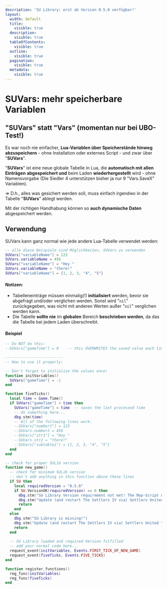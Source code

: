 ```yaml
---
description: 'SU Library: erst ab Version 0.5.0 verfügbar!'
layout:
  width: default
  title:
    visible: true
  description:
    visible: true
  tableOfContents:
    visible: true
  outline:
    visible: true
  pagination:
    visible: true
  metadata:
    visible: true
---
```


# SUVars: mehr speicherbare Variablen

## "SUVars" statt "Vars" (momentan nur bei UBO-Test!)

Es war noch nie einfacher, **Lua-Variablen über Speicherstände hinweg abzuspeichern** - ohne Installation oder externes Script - und zwar über "**SUVars**".

"**SUVars**" ist eine neue globale Tabelle in Lua, die **automatisch mit allen Einträgen** **abgespeichert und** beim Laden **wiederhergestellt** wird - ohne Namensvorgabe (Die Siedler 4 unterstützen bisher ja nur 9 "Vars.SaveX" Variablen).

⇒ D.h., alles was gesichert werden soll, muss einfach irgendwo in der Tabelle "**SUVars**" ablegt werden.&#x20;

Mit der richtigen Handhabung können so **auch dynamische Daten** abgespeichert werden.



## Verwendung

SUVars kann ganz normal wie jede andere Lua-Tabelle verwendet werden:

```lua
-- alle diese Beispiele sind Möglichkeiten, SUVars zu verwenden
SUVars["variableName"] = 123
SUVars.variableName = 456
SUVars["variableName"] = "Hey "
SUVars.variableName = "there!"
SUVars["variableName"] = {1, 2, 3, "4", "5"}
```

#### Notizen:

* Tabelleneinträge müssen einmalig(!) **initialisiert** werden, bevor sie abgefragt und/oder verglichen werden. Sonst wird "`nil`" zurückgegeben, was nicht mit anderen Werten außer "`nil`" verglichen werden kann.
* Die Tabelle **sollte nie** im **globalen** Bereich **beschrieben werden**, da das die Tabelle bei jedem Laden überschreibt.

#### Beispiel

```lua
-- Do NOT do this:
--SUVars["gameTime"] = 0    -- this OVERWRITES the saved value each time you load it!

--------------------------
-- How to use it properly:

-- Don't forget to initialize the values once!
function initVariables()
  SUVars["gameTime"] = -1
end

function fiveTicks()
  local time = Game.Time()
  if SUVars["gameTime"] < time then
    SUVars["gameTime"] = time  -- saves the last processed time
    -- do something here...
    dbg.stm(time)
    -- All of the following lines work:
    --SUVars["number1"] = 123
    --SUVars.number2 = 456
    --SUVars["str1"] = "Hey "
    --SUVars.str2 = "there!"
    --SUVars["subtable1"] = {1, 2, 3, "4", "5"}
  end
end

-- check for proper SULib version
function new_game()
  -- check for minimum SULib version
  -- don't add anything in this function above these lines
  if SU then
    local requiredVersion = "0.5.0"
    if SU.VersionOK(requiredVersion) == 0 then
      dbg.stm("SU Library Version requirement not met! The Map-Script needs at least Version "..requiredVersion..", you have Version "..SU.VERSION.."!")
      dbg.stm("Update (and restart The Settlers IV via) Settlers United to get the latest Version installed.")
      return
    end
  else
    dbg.stm("SU Library is missing!")
    dbg.stm("Update (and restart The Settlers IV via) Settlers United to get the latest Version installed.")
    return
  end
  
  -- SU Library loaded and required Version fulfilled
  -- add your normal code here...
  request_event(initVariables, Events.FIRST_TICK_OF_NEW_GAME)
  request_event(fiveTicks, Events.FIVE_TICKS)
end

function register_functions()
  reg_func(initVariables)
  reg_func(fiveTicks)
end
```
